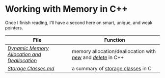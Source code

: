 # Working with Memory in C++
Once I finish reading, I'll have a second here on smart, unique, and weak pointers.

| File | Function |
| ---- | -------- |
| [_Dynamic Memory Allocation and Deallocation_](https://github.com/EthanC2/Notes-and-Writeups/blob/main/C++/Memory%20Management/Dynamic%20Memory%20Allocation%20and%20Deallocation.md) | memory allocation/deallocation with [_new_](https://www.geeksforgeeks.org/new-and-delete-operators-in-cpp-for-dynamic-memory/) and [_delete_](https://www.geeksforgeeks.org/new-and-delete-operators-in-cpp-for-dynamic-memory/) in C++ | 
| [_Storage Classes.md_](https://github.com/EthanC2/Notes-and-Writeups/blob/main/C%2B%2B/Memory%20Management/Storage%20Classes.md) | a summary of [storage classes](https://www.geeksforgeeks.org/storage-classes-in-c-with-examples/) in C |
